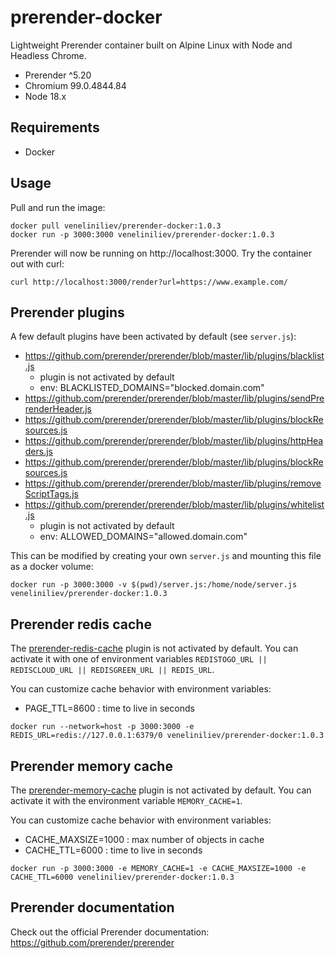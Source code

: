 # prerender-docker

Lightweight Prerender container built on Alpine Linux with Node and Headless Chrome.

- Prerender ^5.20
- Chromium 99.0.4844.84
- Node 18.x

## Requirements

- Docker

## Usage

Pull and run the image:

```
docker pull veneliniliev/prerender-docker:1.0.3
docker run -p 3000:3000 veneliniliev/prerender-docker:1.0.3
```
Prerender will now be running on http://localhost:3000. Try the container out with curl:

```
curl http://localhost:3000/render?url=https://www.example.com/
```

## Prerender plugins

A few default plugins have been activated by default (see `server.js`):
- https://github.com/prerender/prerender/blob/master/lib/plugins/blacklist.js
  - plugin is not activated by default
  - env: BLACKLISTED_DOMAINS="blocked.domain.com"
- https://github.com/prerender/prerender/blob/master/lib/plugins/sendPrerenderHeader.js
- https://github.com/prerender/prerender/blob/master/lib/plugins/blockResources.js
- https://github.com/prerender/prerender/blob/master/lib/plugins/httpHeaders.js
- https://github.com/prerender/prerender/blob/master/lib/plugins/blockResources.js
- https://github.com/prerender/prerender/blob/master/lib/plugins/removeScriptTags.js
- https://github.com/prerender/prerender/blob/master/lib/plugins/whitelist.js
  - plugin is not activated by default
  - env: ALLOWED_DOMAINS="allowed.domain.com"

This can be modified by creating your own `server.js` and mounting this file as a docker volume:

```
docker run -p 3000:3000 -v $(pwd)/server.js:/home/node/server.js veneliniliev/prerender-docker:1.0.3
```

## Prerender redis cache

The [prerender-redis-cache](https://github.com/JonathanBennett/prerender-redis-cache) plugin is not activated by default.
You can activate it with one of environment variables `REDISTOGO_URL || REDISCLOUD_URL || REDISGREEN_URL || REDIS_URL`.

You can customize cache behavior with environment variables:
- PAGE_TTL=8600 : time to live in seconds

```
docker run --network=host -p 3000:3000 -e REDIS_URL=redis://127.0.0.1:6379/0 veneliniliev/prerender-docker:1.0.3 
```

## Prerender memory cache

The [prerender-memory-cache](https://github.com/prerender/prerender-memory-cache) plugin is not activated by default.
You can activate it with the environment variable `MEMORY_CACHE=1`.

You can customize cache behavior with environment variables:
- CACHE_MAXSIZE=1000 : max number of objects in cache
- CACHE_TTL=6000 : time to live in seconds

```
docker run -p 3000:3000 -e MEMORY_CACHE=1 -e CACHE_MAXSIZE=1000 -e CACHE_TTL=6000 veneliniliev/prerender-docker:1.0.3 
```

## Prerender documentation

Check out the official Prerender documentation: https://github.com/prerender/prerender
